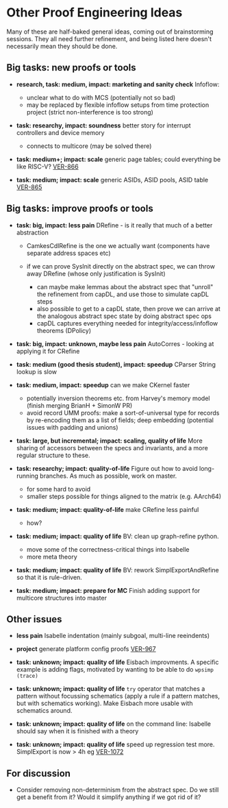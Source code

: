 <!--
     Copyright 2021, Data61, CSIRO (ABN 41 687 119 230)

     SPDX-License-Identifier: CC-BY-SA-4.0
-->

# Other Proof Engineering Ideas

Many of these are half-baked general ideas, coming out of brainstorming sessions. They all need further refinement, and being listed here doesn't necessarily mean they should be done.

## Big tasks: new proofs or tools

- **research, task: medium, impact: marketing and sanity check** Infoflow:
  - unclear what to do with MCS (potentially not so bad)
  - may be replaced by flexible infoflow setups from time protection project (strict non-interference is too strong)

- **task: researchy, impact: soundness**
   better story for interrupt controllers and device memory
  - connects to multicore (may be solved there)

- **task: medium+; impact: scale** generic page tables; could everything be like RISC-V?
    [VER-866](<https://sel4.atlassian.net/browse/VER-866>)

- **task: medium; impact: scale** generic ASIDs, ASID pools, ASID table
    [VER-865](<https://sel4.atlassian.net/browse/VER-865>)

## Big tasks: improve proofs or tools

- **task: big, impact: less pain** DRefine - is it really that much of a better abstraction

  - CamkesCdlRefine is the one we actually want (components have separate
    address spaces etc)

  - if we can prove SysInit directly on the abstract spec, we can throw away
    DRefine (whose only justification is SysInit)
    - can maybe make lemmas about the abstract spec that "unroll" the refinement
      from capDL, and use those to simulate capDL steps
    - also possible to get to a capDL state, then prove we can arrive at the
      analogous abstract spec state by doing abstract spec ops
    - capDL captures everything needed for integrity/access/infoflow theorems
      (DPolicy)

- **task: big, impact: unknown, maybe less pain** AutoCorres - looking at applying it for CRefine

- **task: medium (good thesis student), impact: speedup** CParser String lookup is slow

- **task: medium, impact: speedup** can we make CKernel faster
  - potentially inversion theorems etc. from Harvey's memory model (finish
    merging BrianH + SimonW PR)
  - avoid record UMM proofs: make a sort-of-universal type for records by
    re-encoding them as a list of fields; deep embedding (potential issues with
    padding and unions)

- **task: large, but incremental; impact: scaling, quality of life**
   More sharing of accessors between the specs and invariants, and a more
   regular structure to these.

- **task: researchy; impact: quality-of-life**
   Figure out how to avoid long-running branches. As much as possible, work on
   master.
  - for some hard to avoid
  - smaller steps possible for things aligned to the matrix (e.g. AArch64)

- **task: medium; impact: quality-of-life** make CRefine less painful
  - how?

- **task: medium; impact: quality of life** BV: clean up graph-refine python.
  - move some of the correctness-critical things into Isabelle
  - more meta theory

- **task: medium; impact: quality of life**
   BV: rework SimplExportAndRefine so that it is rule-driven.

- **task: medium; impact: prepare for MC** Finish adding support for multicore
  structures into master

## Other issues

- **less pain** Isabelle indentation (mainly subgoal, multi-line reeindents)

- **project** generate platform config proofs
  [VER-967](<https://sel4.atlassian.net/browse/VER-967>)

- **task: unknown; impact: quality of life**
  Eisbach improvments. A specific example is adding flags, motivated by wanting to be able to do `wpsimp (trace)`

- **task: unknown; impact: quality of life**
   `try` operator that matches a pattern without focussing schematics (apply a rule if a pattern matches, but with schematics working).
   Make Eisbach more usable with schematics around.

- **task: unknown; impact: quality of life**
  on the command line: Isabelle should say when it is finished with a theory

- **task: unknown; impact: quality of life** speed up regression test more. SimplExport is now > 4h
  eg [VER-1072](<https://sel4.atlassian.net/browse/VER-1072>)

## For discussion

- Consider removing non-determinism from the abstract spec. Do we still get a benefit from it?
   Would it simplify anything if we got rid of it?
